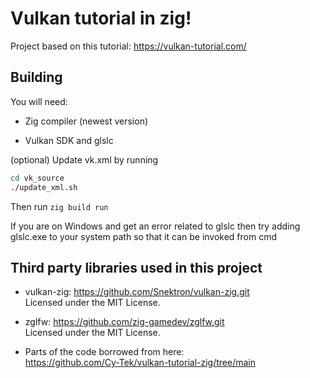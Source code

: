 # Vulkan tutorial in zig!

Project based on this tutorial: https://vulkan-tutorial.com/

## Building

You will need:

* Zig compiler (newest version)

* Vulkan SDK and glslc <br>

(optional) Update vk.xml by running 
```bash
cd vk_source
./update_xml.sh
```

Then run `zig build run`

If you are on Windows and get an error related to glslc then try adding glslc.exe to your system path so that it can be invoked from cmd

## Third party libraries used in this project

* vulkan-zig: https://github.com/Snektron/vulkan-zig.git <br>
Licensed under the MIT License.


* zglfw: https://github.com/zig-gamedev/zglfw.git <br>
Licensed under the MIT License.


* Parts of the code borrowed from here: <br>
https://github.com/Cy-Tek/vulkan-tutorial-zig/tree/main


